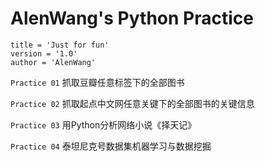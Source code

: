 # AlenWang's Python Practice

```
title = 'Just for fun'
version = '1.0'
author = 'AlenWang'
```

`Practice 01` 抓取豆瓣任意标签下的全部图书

`Practice 02` 抓取起点中文网任意关键下的全部图书的关键信息

`Practice 03` 用Python分析网络小说《择天记》

`Practice 04` 泰坦尼克号数据集机器学习与数据挖掘
